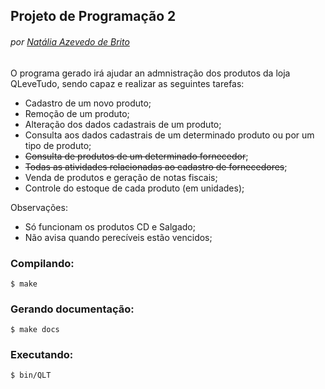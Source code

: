 ## Projeto de Programação 2
###### por [Natália Azevedo de Brito](https://github.com/bnatalha)

O programa gerado irá ajudar an admnistração dos produtos da loja QLeveTudo, sendo capaz e realizar as seguintes tarefas:

- Cadastro de um novo produto;
- Remoção de um produto;
- Alteração dos dados cadastrais de um produto;
- Consulta aos dados cadastrais de um determinado produto ou por um tipo de produto;
- ~~Consulta de produtos de um determinado fornecedor~~;
- ~~Todas as atividades relacionadas ao cadastro de fornecedores~~;
- Venda de produtos e geração de notas fiscais;
- Controle do estoque de cada produto (em unidades);

Observações:
- Só funcionam os produtos CD e Salgado;
- Não avisa quando perecíveis estão vencidos;

### Compilando:

`$ make`

### Gerando documentação:

`$ make docs`

### Executando:

`$ bin/QLT`